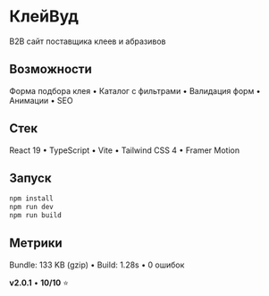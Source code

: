 # КлейВуд

B2B сайт поставщика клеев и абразивов

## Возможности

Форма подбора клея • Каталог с фильтрами • Валидация форм • Анимации • SEO

## Стек

React 19 • TypeScript • Vite • Tailwind CSS 4 • Framer Motion

## Запуск

```bash
npm install
npm run dev
npm run build
```

## Метрики

Bundle: 133 KB (gzip) • Build: 1.28s • 0 ошибок

**v2.0.1** • **10/10** ⭐
